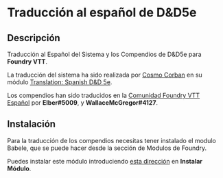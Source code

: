 # Traducción al español de D&D5e

## Descripción

Traducción al Español del Sistema y los Compendios de D&D5e para **Foundry VTT**.

La traducción del sistema ha sido realizada por [Cosmo Corban](https://gitlab.com/carlosjrlu) en su módulo [Translation: Spanish D&D 5e](https://gitlab.com/carlosjrlu/foundryvtt-dnd5e-lang-es/).

Los compendios han sido traducidos en la [Comunidad Foundry VTT Español](https://discord.gg/papqPzS) por **Elber#5009**, y **WallaceMcGregor#4127**.

## Instalación

Para la traducción de los compendios necesitas tener instalado el modulo Babele, que se puede hacer desde la sección de Modulos de Foundry.

Puedes instalar este módulo introduciendo [esta dirección](https://raw.githubusercontent.com/WallaceMcGregor/dnd5e-es-compendium/master/module.json) en **Instalar Módulo**.
